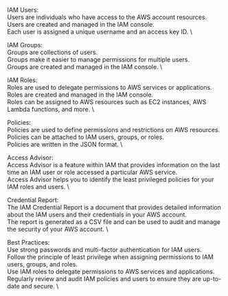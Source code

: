 

IAM Users: \
Users are individuals who have access to the AWS account resources. \
Users are created and managed in the IAM console. \
Each user is assigned a unique username and an access key ID. \

IAM Groups: \
Groups are collections of users. \
Groups make it easier to manage permissions for multiple users. \
Groups are created and managed in the IAM console. \

IAM Roles: \
Roles are used to delegate permissions to AWS services or applications. \
Roles are created and managed in the IAM console. \
Roles can be assigned to AWS resources such as EC2 instances, AWS Lambda functions, and more. \

Policies: \
Policies are used to define permissions and restrictions on AWS resources. \
Policies can be attached to IAM users, groups, or roles. \
Policies are written in the JSON format. \

Access Advisor:\
Access Advisor is a feature within IAM that provides information on the last time an IAM user or role accessed a particular AWS service. \
Access Advisor helps you to identify the least privileged policies for your IAM roles and users. \

Credential Report: \
The IAM Credential Report is a document that provides detailed information about the IAM users and their credentials in your AWS account. \
The report is generated as a CSV file and can be used to audit and manage the security of your AWS account. \

Best Practices: \
Use strong passwords and multi-factor authentication for IAM users. \
Follow the principle of least privilege when assigning permissions to IAM users, groups, and roles. \
Use IAM roles to delegate permissions to AWS services and applications. \
Regularly review and audit IAM policies and users to ensure they are up-to-date and secure.  \
